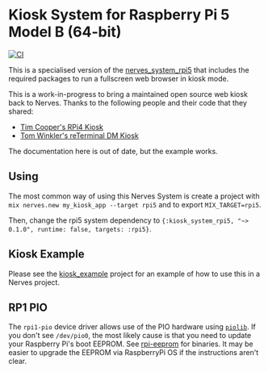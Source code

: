 # Kiosk System for Raspberry Pi 5 Model B (64-bit)

[![CI](https://github.com/nerves-web-kiosk/kiosk_system_rpi5/actions/workflows/ci.yml/badge.svg)](https://github.com/nerves-web-kiosk/kiosk_system_rpi5/actions/workflows/ci.yml)

This is a specialised version of the
[nerves_system_rpi5](https://github.com/nerves-project/nerves_system_rpi5) that
includes the required packages to run a fullscreen web browser in kiosk mode.

This is a work-in-progress to bring a maintained open source web kiosk back to
Nerves. Thanks to the following people and their code that they shared:

- [Tim Cooper's RPi4 Kiosk](https://github.com/coop/kiosk_system_rpi4)
- [Tom Winkler's reTerminal DM Kiosk](https://github.com/formrausch/frio_rpi4)

The documentation here is out of date, but the example works.

## Using

The most common way of using this Nerves System is create a project with `mix
nerves.new my_kiosk_app --target rpi5` and to export `MIX_TARGET=rpi5`.

Then, change the rpi5 system dependency to `{:kiosk_system_rpi5, "~> 0.1.0",
runtime: false, targets: :rpi5}`.

## Kiosk Example

Please see the
[kiosk_example](https://github.com/nerves-web-kiosk/kiosk_example) project for
an example of how to use this in a Nerves project.

## RP1 PIO

The `rpi1-pio` device driver allows use of the PIO hardware using
[`piolib`](https://github.com/raspberrypi/utils/tree/master/piolib). If you
don't see `/dev/pio0`, the most likely cause is that you need to update your
Raspberry Pi's boot EEPROM. See
[rpi-eeprom](https://github.com/raspberrypi/rpi-eeprom) for binaries. It may be
easier to upgrade the EEPROM via RaspberryPi OS if the instructions aren't
clear.
